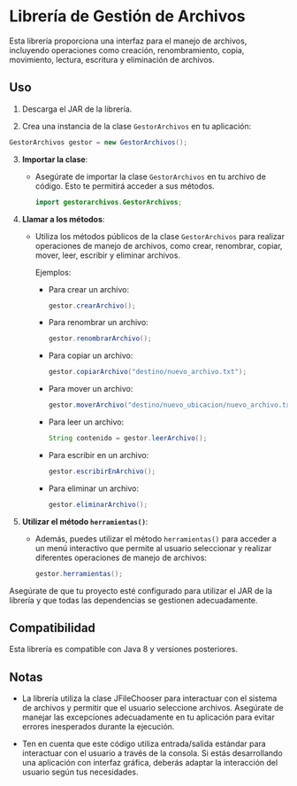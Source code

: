 # Librería de Gestión de Archivos

Esta librería proporciona una interfaz para el manejo de archivos, incluyendo operaciones como creación, renombramiento, copia, movimiento, lectura, escritura y eliminación de archivos.

## Uso

1. Descarga el JAR de la librería.

2. Crea una instancia de la clase `GestorArchivos` en tu aplicación:

```java
GestorArchivos gestor = new GestorArchivos();
```
3. **Importar la clase**:

   - Asegúrate de importar la clase `GestorArchivos` en tu archivo de código. Esto te permitirá acceder a sus métodos.

     ```java
     import gestorarchivos.GestorArchivos;
     ```
4. **Llamar a los métodos**:

   - Utiliza los métodos públicos de la clase `GestorArchivos` para realizar operaciones de manejo de archivos, como crear, renombrar, copiar, mover, leer, escribir y eliminar archivos.

     Ejemplos:

     - Para crear un archivo:

       ```java
       gestor.crearArchivo();
       ```

     - Para renombrar un archivo:

       ```java
       gestor.renombrarArchivo();
       ```

     - Para copiar un archivo:

       ```java
       gestor.copiarArchivo("destino/nuevo_archivo.txt");
       ```

     - Para mover un archivo:

       ```java
       gestor.moverArchivo("destino/nuevo_ubicacion/nuevo_archivo.txt");
       ```

     - Para leer un archivo:

       ```java
       String contenido = gestor.leerArchivo();
       ```

     - Para escribir en un archivo:

       ```java
       gestor.escribirEnArchivo();
       ```

     - Para eliminar un archivo:

       ```java
       gestor.eliminarArchivo();
       ```
5. **Utilizar el método `herramientas()`**:

   - Además, puedes utilizar el método `herramientas()` para acceder a un menú interactivo que permite al usuario seleccionar y realizar diferentes operaciones de manejo de archivos:

     ```java
     gestor.herramientas();
     ```

Asegúrate de que tu proyecto esté configurado para utilizar el JAR de la librería y que todas las dependencias se gestionen adecuadamente.

## Compatibilidad

Esta librería es compatible con Java 8 y versiones posteriores.

## Notas

- La librería utiliza la clase JFileChooser para interactuar con el sistema de archivos y permitir que el usuario seleccione archivos. Asegúrate de manejar las excepciones adecuadamente en tu aplicación para evitar errores inesperados durante la ejecución.

- Ten en cuenta que este código utiliza entrada/salida estándar para interactuar con el usuario a través de la consola. Si estás desarrollando una aplicación con interfaz gráfica, deberás adaptar la interacción del usuario según tus necesidades.



